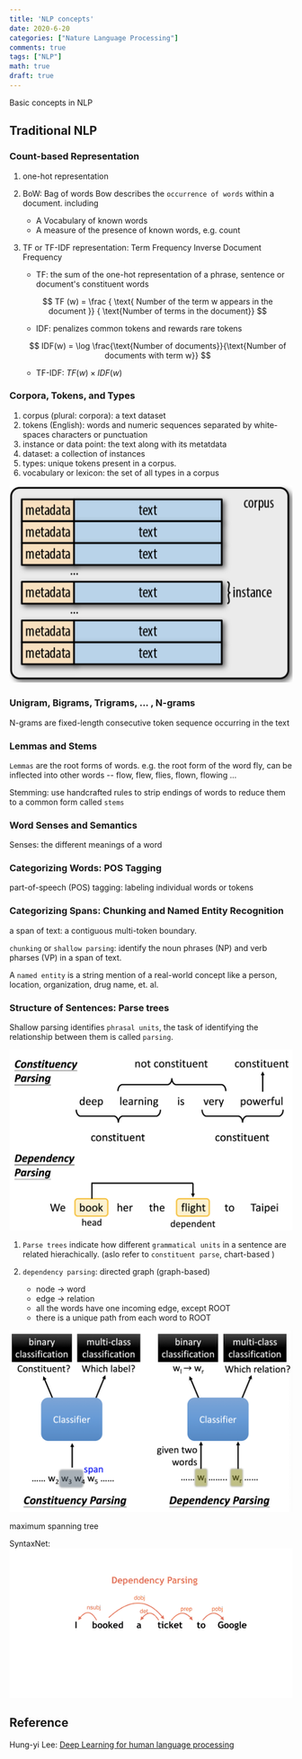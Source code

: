 ```yaml
---
title: 'NLP concepts'
date: 2020-6-20
categories: ["Nature Language Processing"]
comments: true
tags: ["NLP"]
math: true
draft: true
---
```


Basic concepts in NLP

## Traditional NLP

### Count-based Representation

1. one-hot representation
2. BoW: Bag of words
Bow describes the `occurrence of words` within a document. including

   - A Vocabulary of known words
   - A measure of the presence of known words, e.g. count

3. TF or TF-IDF representation: Term Frequency Inverse Document Frequency

   - TF: the sum of the one-hot representation of a phrase, sentence or document's constituent words

   $$
   TF (w) = \frac { \text{ Number of the term w appears in the document }} { \text{Number of terms in the document}}
   $$

   - IDF: penalizes common tokens and rewards rare tokens

    $$
    IDF(w) = \log \frac{\text{Number of documents}}{\text{Number of documents with term w}}
    $$

   - TF-IDF: $TF(w) \times IDF(w)$

### Corpora, Tokens, and Types

1. corpus (plural: corpora): a text dataset
2. tokens (English): words and numeric sequences separated by white-spaces characters or punctuation
3. instance or data point: the text along with its metatdata
4. dataset: a collection of instances
5. types: unique tokens present in a corpus.
6. vocabulary or lexicon: the set of all types in a corpus

![corpus](/images/nlp/corpus.png)

### Unigram, Bigrams, Trigrams, ... , N-grams

N-grams are fixed-length consecutive token sequence occurring in the text

### Lemmas and Stems

`Lemmas` are the root forms of words.  e.g. the root form of the word fly, can be inflected into other words -- flow, flew, flies, flown, flowing ...

Stemming: use handcrafted rules to strip endings of words to reduce them to a common form called `stems`

### Word Senses and Semantics

Senses: the different meanings of a word

### Categorizing Words: POS Tagging

part-of-speech (POS) tagging: labeling individual words or tokens

### Categorizing Spans: Chunking and Named Entity Recognition

a span of text: a contiguous multi-token boundary.

`chunking` or `shallow parsing`: identify the noun phrases (NP) and verb pharses (VP) in a span of text.

A `named entity` is a string mention of a real-world concept like a person, location, organization, drug name, et. al.

### Structure of Sentences: Parse trees

Shallow parsing identifies `phrasal units`, the task of identifying the relationship between them is called `parsing`.

![parsing](/images/nlp/parsing.png)

1. `Parse trees` indicate how different `grammatical units` in a sentence are related hierachically. (aslo refer to `constituent parse`, chart-based )

2. `dependency parsing`: directed graph (graph-based)
   - node -> word
   - edge -> relation
   - all the words have one incoming edge, except ROOT
   - there is a unique path from each word to ROOT

![parsing](/images/nlp/parsing.classifier.png)

maximum spanning tree

SyntaxNet:  
![syntaxnet](/images/nlp/parsingtree.gif)

## Reference

Hung-yi Lee: [Deep Learning for human language processing](https://www.youtube.com/watch?v=9erBrs-VIqc)
